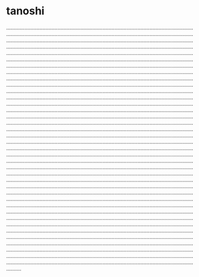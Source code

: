 # tanoshi

..................................................................................................................................................................................................................................................................................................................................................................................................................................................................................................................................................................................................................................................................................................................................................................................................................................................................................................................................................................................................................................................................................................................................................................................................................................................................................................................................................................................................................................................................................................................................................................................................................................................................................................................................................................................................................................................................................................................................................................................................................................................................................................................................................................................................................................................................................................................................................................................................................................................................................................................................................................................................................................................................................................................................................................................................................................................................................................................................................................................................................................................................................................................................................................................................................................................................................................................................................................................................................................................................................................................................................................................................................................................................................................................................................................................................................................................................................................................................................................................................................................................................................................................................................................................................................................................................................................................................................................................................................................................................................................................................................................................................................................................................................................................................................................................................................................................................................................................